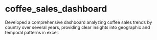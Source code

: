 # coffee_sales_dashboard
Developed a comprehensive dashboard analyzing coffee sales trends by country over several years, providing clear insights into geographic and temporal patterns in excel.
